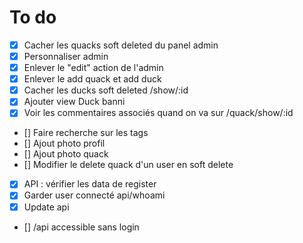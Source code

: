 # To do
- [X] Cacher les quacks soft deleted du panel admin
- [X] Personnaliser admin
- [X] Enlever le "edit" action de l'admin
- [X] Enlever le add quack et add duck
- [X] Cacher les ducks soft deleted /show/:id
- [X] Ajouter view Duck banni  
- [X] Voir les commentaires associés quand on va sur /quack/show/:id 
- [] Faire recherche sur les tags
- [] Ajout photo profil 
- [] Ajout photo quack 
- [] Modifier le delete quack d'un user en soft delete
- [X] API : vérifier les data de register
- [X] Garder user connecté api/whoami
- [X] Update api
- [] /api accessible sans login